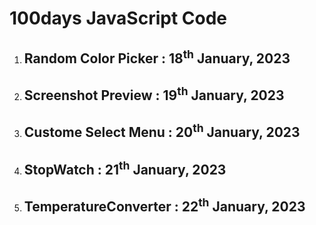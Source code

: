 # 100days JavaScript Code
<ol>
 <li><h2> Random Color Picker : 18<sup>th</sup> January, 2023</h2></li>
 <li><h2> Screenshot Preview :  19<sup>th</sup> January, 2023</h2></li>
 <li><h2> Custome Select Menu :  20<sup>th</sup> January, 2023</h2></li>
 <li><h2> StopWatch :  21<sup>th</sup> January, 2023</h2></li>
 <li><h2> TemperatureConverter :  22<sup>th</sup> January, 2023</h2></li>
</ol>

